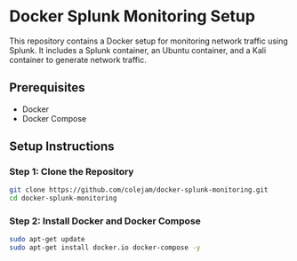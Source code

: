 # Docker Splunk Monitoring Setup

This repository contains a Docker setup for monitoring network traffic using Splunk. It includes a Splunk container, an Ubuntu container, and a Kali container to generate network traffic.

## Prerequisites

- Docker
- Docker Compose

## Setup Instructions

### Step 1: Clone the Repository

```sh
git clone https://github.com/colejam/docker-splunk-monitoring.git
cd docker-splunk-monitoring
```

### Step 2: Install Docker and Docker Compose

```sh
sudo apt-get update 
sudo apt-get install docker.io docker-compose -y
```
